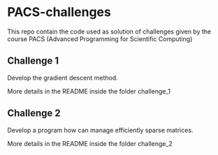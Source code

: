 # PACS-challenges
This repo contain the code used as solution of challenges given by the course PACS (Advanced Programming for Scientific Computing)

## Challenge 1

Develop the gradient descent method. 

More details in the README inside the folder challenge_1

## Challenge 2

Develop a program how can manage efficiently sparse matrices. 

More details in the README inside the folder challenge_2